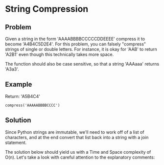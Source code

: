 # String Compression

## Problem

Given a string in the form 'AAAABBBBCCCCCDDEEEE' compress it to become 'A4B4C5D2E4'. For this problem, you can falsely "compress" strings of single or double letters. For instance, it is okay for 'AAB' to return 'A2B1' even though this technically takes more space.

The function should also be case sensitive, so that a string 'AAAaaa' returns 'A3a3'.

## Example

Return: 'A5B4C4'
```
compress('AAAAABBBBCCCC')
```

## Solution
Since Python strings are immutable, we'll need to work off of a list of characters, and at the end convert that list back into a string with a join statement.

The solution below should yield us with a Time and Space complexity of O(n). Let's take a look with careful attention to the explanatory comments: